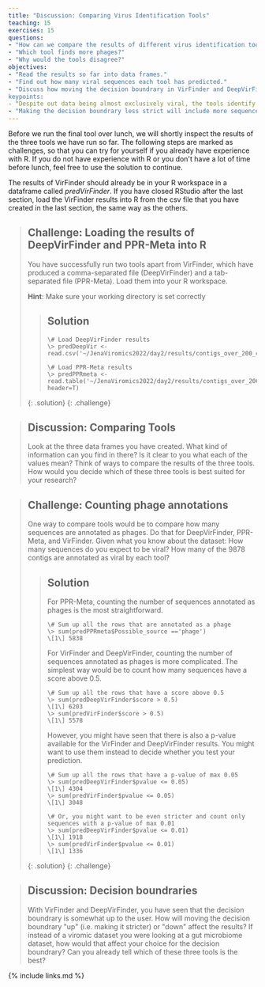 ```yaml
---
title: "Discussion: Comparing Virus Identification Tools"
teaching: 15
exercises: 15
questions:
- "How can we compare the results of different virus identification tools?"
- "Which tool finds more phages?"
- "Why would the tools disagree?"
objectives:
- "Read the results so far into data frames."
- "Find out how many viral sequences each tool has predicted."
- "Discuss how moving the decision boundrary in VirFinder and DeepVirFinder affects your result.
keypoints:
- "Despite out data being almost exclusively viral, the tools identify max. 2/3 of the sequences as viral."
- "Making the decision boundrary less strict will include more sequences, which might seem like an advantage in this case. However, if we were working with a mixed metagenomic dataset, this would mean that we would falsely annotate microbial sequences as viral."
---
```


Before we run the final tool over lunch, we will shortly inspect the results of the three tools we have run so far. The following steps are marked as challenges, so that you can try for yourself if you already have experience with R. If you do not have experience with R or you don't have a lot of time before lunch, feel free to use the solution to continue.

The results of VirFinder should already be in your R workspace in a dataframe called *predVirFinder*. If you have closed RStudio after the last section, load the VirFinder results into R from the csv file that you have created in the last section, the same way as the others.

> ## Challenge: Loading the results of DeepVirFinder and PPR-Meta into R
> You have successfully run two tools apart from VirFinder, which have produced a comma-separated file (DeepVirFinder) and a tab-separated file (PPR-Meta). Load them into your R workspace.
>
> **Hint**: Make sure your working directory is set correctly
>
> > ## Solution
> >
> >
> > ~~~
> > \# Load DeepVirFinder results
> > \> predDeepVir <- read.csv('~/JenaViromics2022/day2/results/contigs_over_200_deepvirfinder.csv')
> >  
> > \# Load PPR-Meta results
> > \> predPPRmeta <- read.table('~/JenaViromics2022/day2/results/contigs_over_200_pprmeta.txt', header=T)
> > ~~~
> {: .solution}
{: .challenge}


>## Discussion: Comparing Tools
> Look at the three data frames you have created. What kind of information can you find in there? Is it clear to you what each of the values mean?
> Think of ways to compare the results of the three tools. How would you decide which of these three tools is best suited for your research?


> ## Challenge: Counting phage annotations
> One way to compare tools would be to compare how many sequences are annotated as phages. Do that for DeepVirFinder, PPR-Meta, and VirFinder. Given what you know about the dataset: How many sequences do you expect to be viral? How many of the 9878 contigs are annotated as viral by each tool?
>
> > ## Solution
> >
> >For PPR-Meta, counting the number of sequences annotated as phages is the most straightforward.
> > ~~~
> > \# Sum up all the rows that are annotated as a phage
> > \> sum(predPPRmeta$Possible_source =='phage')
> > \[1\] 5838
> > ~~~
> > 
> > For VirFinder and DeepVirFinder, counting the number of sequences annotated as phages is more complicated. The simplest way would be to count how many sequences have a score above 0.5.
> > ~~~
> > \# Sum up all the rows that have a score above 0.5
> > \> sum(predDeepVirFinder$score > 0.5)
> > \[1\] 6203
> > \> sum(predVirFinder$score > 0.5)
> > \[1\] 5578
> > ~~~
> >
> > However, you might have seen that there is also a p-value available for the VirFinder and DeepVirFinder results. You might want to use them instead to decide whether you test your prediction.
> > ~~~
> > \# Sum up all the rows that have a p-value of max 0.05
> > \> sum(predDeepVirFinder$pvalue <= 0.05)
> > \[1\] 4304
> > \> sum(predVirFinder$pvalue <= 0.05)
> > \[1\] 3048
> >
> > \# Or, you might want to be even stricter and count only sequences with a p-value of max 0.01
> > \> sum(predDeepVirFinder$pvalue <= 0.01)
> > \[1\] 1918
> > \> sum(predVirFinder$pvalue <= 0.01)
> > \[1\] 1336
> > ~~~
> {: .solution}
{: .challenge}


>## Discussion: Decision boundraries
> With VirFinder and DeepVirFinder, you have seen that the decision boundrary is somewhat up to the user. How will moving the decision boundrary "up" (i.e. making it stricter) or "down" affect the results? 
> If instead of a viromic dataset you were looking at a gut microbiome dataset, how would that affect your choice for the decision boundrary?
> Can you already tell which of these three tools is the best?


{% include links.md %}
